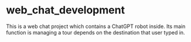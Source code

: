 # web_chat_development
This is a web chat project which contains a ChatGPT robot inside. Its main function is managing a tour depends on the destination that user typed in.
